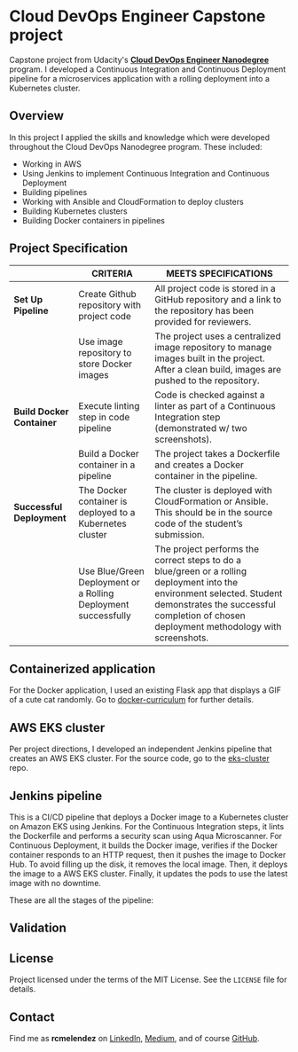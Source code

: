 # Cloud DevOps Engineer Capstone project

Capstone project from Udacity's __[Cloud DevOps Engineer
Nanodegree](https://www.udacity.com/course/cloud-dev-ops-nanodegree--nd9991)__ 
program. I developed a Continuous Integration and Continuous Deployment pipeline for a microservices application with a rolling deployment into a Kubernetes cluster. 


## Overview
In this project I applied the skills and knowledge which were developed throughout the Cloud DevOps Nanodegree program. These included:

- Working in AWS
- Using Jenkins to implement Continuous Integration and Continuous Deployment
- Building pipelines
- Working with Ansible and CloudFormation to deploy clusters
- Building Kubernetes clusters
- Building Docker containers in pipelines


## Project Specification
|                        | CRITERIA                                                       | MEETS SPECIFICATIONS                                                                                                                                                                                               |
|------------------------|----------------------------------------------------------------|--------------------------------------------------------------------------------------------------------------------------------------------------------------------------------------------------------------------|
| __Set Up Pipeline__        | Create Github repository with project code                     | All project code is stored in a GitHub repository and a link to the repository has been provided for reviewers.                                                                                                    |
|                        | Use image repository to store Docker images                    | The project uses a centralized image repository to manage images built in the project. After a clean build, images are pushed to the repository.                                                                   |
| __Build Docker Container__ | Execute linting step in code pipeline                          | Code is checked against a linter as part of a Continuous Integration step (demonstrated w/ two screenshots).                                                                                                        |
|                        | Build a Docker container in a pipeline                         | The project takes a Dockerfile and creates a Docker container in the pipeline.                                                                                                                                     |
| __Successful Deployment__  | The Docker container is deployed to a Kubernetes cluster       | The cluster is deployed with CloudFormation or Ansible. This should be in the source code of the student’s submission.                                                                                             |
|                        | Use Blue/Green Deployment or a Rolling Deployment successfully | The project performs the correct steps to do a blue/green or a rolling deployment into the environment selected. Student demonstrates the successful completion of chosen deployment methodology with screenshots. |


## Containerized application
For the Docker application, I used an existing Flask app that displays a GIF of a cute cat randomly. Go to [docker-curriculum](https://docker-curriculum.com/#our-first-image) for further details. 


## AWS EKS cluster
Per project directions, I developed an independent Jenkins pipeline that creates an AWS EKS cluster. For the source code, go to the [eks-cluster](https://github.com/rcmelendez/eks-cluster) repo.


## Jenkins pipeline
This is a CI/CD pipeline that deploys a Docker image to a Kubernetes cluster on Amazon EKS using Jenkins. For the Continuous Integration steps, it lints the Dockerfile and performs a security scan using Aqua Microscanner. For Continuous Deployment, it builds the Docker image, verifies if the Docker container responds to an HTTP request, then it pushes the image to Docker Hub. To avoid filling up the disk, it removes the local image. Then, it deploys the image to a AWS EKS cluster. Finally, it updates the pods to use the latest image with no downtime. 

These are all the stages of the pipeline:


## Validation


## License
Project licensed under the terms of the MIT License. See the `LICENSE` file for details.


## Contact
Find me as __rcmelendez__ on [LinkedIn](https://www.linkedin.com/in/rcmelendez/), 
[Medium](https://medium.com/@rcmelendez), and of course [GitHub](https://github.com/rcmelendez/).

